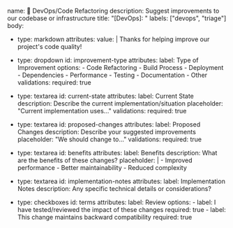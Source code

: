 name: 🔧 DevOps/Code Refactoring
description: Suggest improvements to our codebase or infrastructure
title: "[DevOps]: "
labels: ["devops", "triage"]
body:
  - type: markdown
    attributes:
      value: |
        Thanks for helping improve our project's code quality!

  - type: dropdown
    id: improvement-type
    attributes:
      label: Type of Improvement
      options:
        - Code Refactoring
        - Build Process
        - Deployment
        - Dependencies
        - Performance
        - Testing
        - Documentation
        - Other
    validations:
      required: true

  - type: textarea
    id: current-state
    attributes:
      label: Current State
      description: Describe the current implementation/situation
      placeholder: "Current implementation uses..."
    validations:
      required: true

  - type: textarea
    id: proposed-changes
    attributes:
      label: Proposed Changes
      description: Describe your suggested improvements
      placeholder: "We should change to..."
    validations:
      required: true

  - type: textarea
    id: benefits
    attributes:
      label: Benefits
      description: What are the benefits of these changes?
      placeholder: |
        - Improved performance
        - Better maintainability
        - Reduced complexity

  - type: textarea
    id: implementation-notes
    attributes:
      label: Implementation Notes
      description: Any specific technical details or considerations?

  - type: checkboxes
    id: terms
    attributes:
      label: Review
      options:
        - label: I have tested/reviewed the impact of these changes
          required: true
        - label: This change maintains backward compatibility
          required: true
